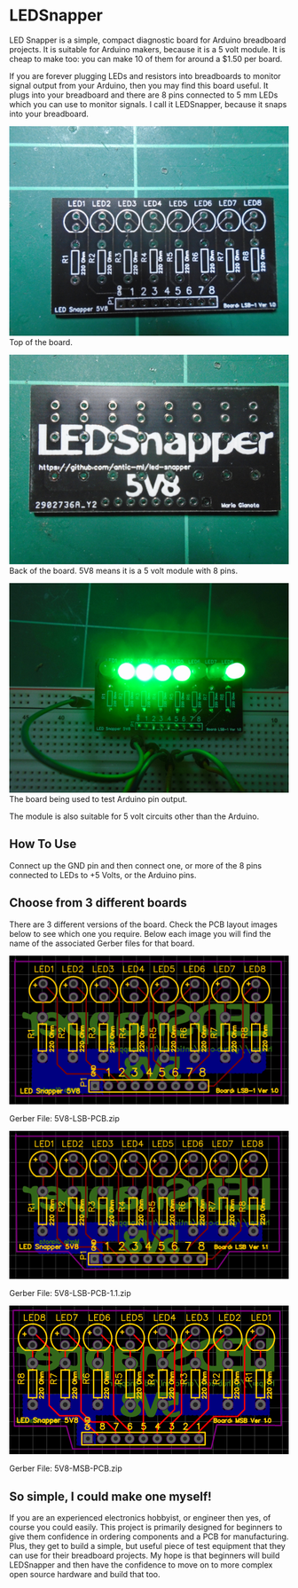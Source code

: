 # LEDSnapper
LED Snapper is a simple, compact diagnostic board for Arduino breadboard projects. It
is suitable for Arduino makers, because it is a 5 volt
module. It is cheap to make too: you can make 10 of them for around a $1.50 per board.

If you are forever plugging LEDs and resistors into breadboards to monitor
signal output from your Arduino, then you may find this board useful. It plugs
into your breadboard and there are 8 pins connected to 5 mm LEDs 
which you can use to monitor signals. I call it LEDSnapper, because it 
snaps into your breadboard.

![Front of board](images/front-lsb.JPG)
Top of the board.

![Back of board](images/back-lsb.JPG)
Back of the board. 5V8 means it is a 5 volt module with 8 pins.

![Breadboard](images/breadboard-shot.JPG)
The board being used to test Arduino pin output.

The module is also suitable for 5 volt circuits other than the Arduino.

How To Use
----------

Connect up the GND pin and then connect one, or more of the 8 pins
connected to LEDs to +5 Volts, or the Arduino pins.

Choose from 3 different boards
------------------------------

There are 3 different versions of the board. Check the PCB layout images
below to see which one you require. Below each image you will find the
name of the associated Gerber files for that board.

![5V8-LSB-PCB](images/5V8-LSB-PCB.png)

Gerber File: 5V8-LSB-PCB.zip

![5V8-LSB-PCB-1.1](images/5V8-LSB-PCB-1.1.png)

Gerber File: 5V8-LSB-PCB-1.1.zip

![5V8-MSB-PCB](images/5V8-MSB-PCB.png)

Gerber File: 5V8-MSB-PCB.zip


So simple, I could make one myself!
-----------------------------------

If you are an experienced electronics hobbyist, or engineer then yes, of course
you could easily. This project is primarily designed for beginners to give them
confidence in ordering components and a PCB for manufacturing. Plus, they get
to build a simple, but useful piece of test equipment that they can use for
their breadboard projects. My hope is that beginners will build LEDSnapper and
then have the confidence to move on to more complex open source hardware and
build that too.




